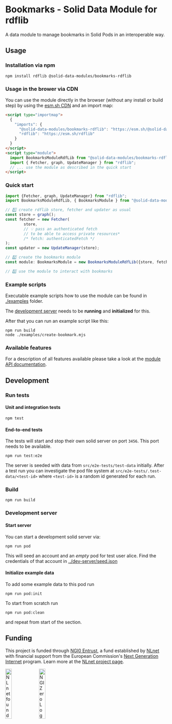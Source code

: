 # Bookmarks - Solid Data Module for rdflib

A data module to manage bookmarks in Solid Pods in an
interoperable way.

## Usage

### Installation via npm

```shell
npm install rdflib @solid-data-modules/bookmarks-rdflib
```

### Usage in the brower via CDN

You can use the module directly in the browser (without any install or build step) by using the [esm.sh CDN](https://esm.sh/) and an import map:

```html
<script type="importmap">
  {
    "imports": {
      "@solid-data-modules/bookmarks-rdflib": "https://esm.sh/@solid-data-modules/bookmarks-rdflib",
      "rdflib": "https://esm.sh/rdflib"
    }
  }
</script>
<script type="module">
  import BookmarksModuleRdfLib from "@solid-data-modules/bookmarks-rdflib";
  import { Fetcher, graph, UpdateManager } from "rdflib";
  // ... use the module as described in the quick start
</script>
```

### Quick start

```typescript
import {Fetcher, graph, UpdateManager} from "rdflib";
import BookmarksModuleRdfLib, { BookmarksModule } from "@solid-data-modules/bookmarks-rdflib";

// 1️⃣ create rdflib store, fetcher and updater as usual
const store = graph();
const fetcher = new Fetcher(
        store,
        // 💡 pass an authenticated fetch
        // to be able to access private resources*
        /* fetch: authenticatedFetch */
);
const updater = new UpdateManager(store);

// 2️⃣ create the bookmarks module
const module: BookmarksModule = new BookmarksModuleRdfLib({store, fetcher, updater});

// 3️⃣ use the module to interact with bookmarks

```

### Example scripts

Executable example scripts how to use the module can be found in [./examples](./examples) folder.

The [development server](#development-server) needs to be **running** and **initialized** for this.

After that you can run an example script like this:

```shell
npm run build
node ./examples/create-bookmark.mjs
```

### Available features

For a description of all features available please take a look at the [module API documentation](https://solid-contrib.github.io/data-modules/bookmarks-rdflib-api/interfaces/BookmarksModule.html).

## Development

### Run tests

#### Unit and integration tests

```shell
npm test
```

#### End-to-end tests

The tests will start and stop their own solid server on port `3456`. This port needs to be available.

```shell
npm run test:e2e
```

The server is seeded with data from `src/e2e-tests/test-data` initially. After a test run you can investigate the pod file system at `src/e2e-tests/.test-data/<test-id>` where `<test-id>` is a random id generated for each run.

### Build

```shell
npm run build
```

### Development server

#### Start server

You can start a development solid server via:

```shell
npm run pod
```

This will seed an account and an _empty_ pod for test user alice. Find the credentials of
that account in [../dev-server/seed.json](./dev-server/seed.json)

#### Initialize example data

To add some example data to this pod run

```shell
npm run pod:init
```

To start from scratch run

```shell
npm run pod:clean
```

and repeat from start of the section.

## Funding

This project is funded through [NGI0 Entrust](https://nlnet.nl/entrust), a fund established by [NLnet](https://nlnet.nl) with financial support from the European Commission's [Next Generation Internet](https://ngi.eu) program. Learn more at the [NLnet project page](https://nlnet.nl/SolidDataModules).

[<img src="https://nlnet.nl/logo/banner.png" alt="NLnet foundation logo" width="20%" />](https://nlnet.nl)
[<img src="https://nlnet.nl/image/logos/NGI0_tag.svg" alt="NGI Zero Logo" width="20%" />](https://nlnet.nl/entrust)
